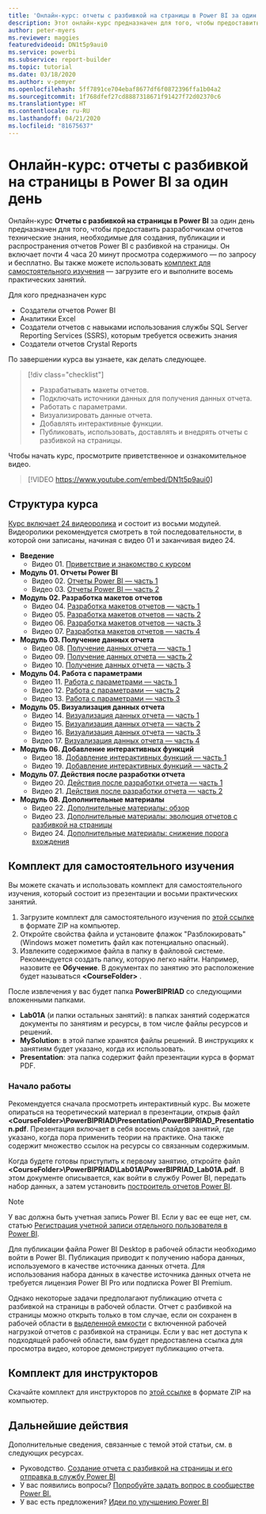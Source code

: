 ```yaml
---
title: 'Онлайн-курс: отчеты с разбивкой на страницы в Power BI за один день'
description: Этот онлайн-курс предназначен для того, чтобы предоставить разработчикам отчетов технические знания, необходимые для создания, публикации и распространения отчетов Power BI с разбивкой на страницы.
author: peter-myers
ms.reviewer: maggies
featuredvideoid: DN1t5p9aui0
ms.service: powerbi
ms.subservice: report-builder
ms.topic: tutorial
ms.date: 03/18/2020
ms.author: v-pemyer
ms.openlocfilehash: 5ff7891ce704ebaf8677df6f0872396ffa1b04a2
ms.sourcegitcommit: 1f768dfef27cd8887318671f91427f72d02370c6
ms.translationtype: HT
ms.contentlocale: ru-RU
ms.lasthandoff: 04/21/2020
ms.locfileid: "81675637"
---
```

# <a name="online-course-power-bi-paginated-reports-in-a-day"></a>Онлайн-курс: отчеты с разбивкой на страницы в Power BI за один день

Онлайн-курс **Отчеты с разбивкой на страницы в Power BI** за один день предназначен для того, чтобы предоставить разработчикам отчетов технические знания, необходимые для создания, публикации и распространения отчетов Power BI с разбивкой на страницы. Он включает почти 4 часа 20 минут просмотра содержимого — по запросу и бесплатно. Вы также можете использовать [комплект для самостоятельного изучения](#self-study-kit) — загрузите его и выполните восемь практических занятий.

Для кого предназначен курс

- Создатели отчетов Power BI
- Аналитики Excel
- Создатели отчетов с навыками использования службы SQL Server Reporting Services (SSRS), которым требуется освежить знания
- Создатели отчетов Crystal Reports

По завершении курса вы узнаете, как делать следующее.

> [!div class="checklist"]
> - Разрабатывать макеты отчетов.
> - Подключать источники данных для получения данных отчета.
> - Работать с параметрами.
> - Визуализировать данные отчета.
> - Добавлять интерактивные функции.
> - Публиковать, использовать, доставлять и внедрять отчеты с разбивкой на страницы.

Чтобы начать курс, просмотрите приветственное и ознакомительное видео.

> [!VIDEO https://www.youtube.com/embed/DN1t5p9aui0]

## <a name="course-outline"></a>Структура курса

[Курс включает 24 видеоролика](https://www.youtube.com/playlist?list=PL1N57mwBHtN1icIhpjQOaRL8r9G-wytpT) и состоит из восьми модулей. Видеоролики рекомендуется смотреть в той последовательности, в которой они записаны, начиная с видео 01 и заканчивая видео 24.

- **Введение**
  - Видео 01. [Приветствие и знакомство с курсом](https://www.youtube.com/watch?v=DN1t5p9aui0&list=PL1N57mwBHtN1icIhpjQOaRL8r9G-wytpT)
- **Модуль 01. Отчеты Power BI**
  - Видео 02. [Отчеты Power BI — часть 1](https://www.youtube.com/watch?v=s6Amctk3Z_g&list=PL1N57mwBHtN1icIhpjQOaRL8r9G-wytpT)
  - Видео 03. [Отчеты Power BI — часть 2](https://www.youtube.com/watch?v=jXTiYJKw1Rs&list=PL1N57mwBHtN1icIhpjQOaRL8r9G-wytpT)
- **Модуль 02. Разработка макетов отчетов**
  - Видео 04. [Разработка макетов отчетов — часть 1](https://www.youtube.com/watch?v=EjHANN3rGNs&list=PL1N57mwBHtN1icIhpjQOaRL8r9G-wytpT)
  - Видео 05. [Разработка макетов отчетов — часть 2](https://www.youtube.com/watch?v=2CZIrJU_HZU&list=PL1N57mwBHtN1icIhpjQOaRL8r9G-wytpT)
  - Видео 06. [Разработка макетов отчетов — часть 3](https://www.youtube.com/watch?v=eaFFzkT6pxE&list=PL1N57mwBHtN1icIhpjQOaRL8r9G-wytpT)
  - Видео 07. [Разработка макетов отчетов — часть 4](https://www.youtube.com/watch?v=0z576TI27Vg&list=PL1N57mwBHtN1icIhpjQOaRL8r9G-wytpT)
- **Модуль 03. Получение данных отчета**
  - Видео 08. [Получение данных отчета — часть 1](https://www.youtube.com/watch?v=SHGTTYXtio0&list=PL1N57mwBHtN1icIhpjQOaRL8r9G-wytpT)
  - Видео 09. [Получение данных отчета — часть 2](https://www.youtube.com/watch?v=1Dzd9wb7XUY&list=PL1N57mwBHtN1icIhpjQOaRL8r9G-wytpT)
  - Видео 10. [Получение данных отчета — часть 3](https://www.youtube.com/watch?v=OFXG7sl5L2o&list=PL1N57mwBHtN1icIhpjQOaRL8r9G-wytpT)
- **Модуль 04. Работа с параметрами**
  - Видео 11. [Работа с параметрами — часть 1](https://www.youtube.com/watch?v=o7WaK88kheA&list=PL1N57mwBHtN1icIhpjQOaRL8r9G-wytpT)
  - Видео 12. [Работа с параметрами — часть 2](https://www.youtube.com/watch?v=okj6wO72clQ&list=PL1N57mwBHtN1icIhpjQOaRL8r9G-wytpT)
  - Видео 13. [Работа с параметрами — часть 3](https://www.youtube.com/watch?v=13-6sWIRD74&list=PL1N57mwBHtN1icIhpjQOaRL8r9G-wytpT)
- **Модуль 05. Визуализация данных отчета**
  - Видео 14. [Визуализация данных отчета — часть 1](https://www.youtube.com/watch?v=b4TxBBtOWSw&list=PL1N57mwBHtN1icIhpjQOaRL8r9G-wytpT)
  - Видео 15. [Визуализация данных отчета — часть 2](https://www.youtube.com/watch?v=JhEa_TugXeE&list=PL1N57mwBHtN1icIhpjQOaRL8r9G-wytpT)
  - Видео 16. [Визуализация данных отчета — часть 3](https://www.youtube.com/watch?v=dliLsRvQB-c&list=PL1N57mwBHtN1icIhpjQOaRL8r9G-wytpT)
  - Видео 17. [Визуализация данных отчета — часть 4](https://www.youtube.com/watch?v=5yHxuRRP_eU&list=PL1N57mwBHtN1icIhpjQOaRL8r9G-wytpT)
- **Модуль 06. Добавление интерактивных функций**
  - Видео 18. [Добавление интерактивных функций — часть 1](https://www.youtube.com/watch?v=LInMHpTEaI0&list=PL1N57mwBHtN1icIhpjQOaRL8r9G-wytpT)
  - Видео 19. [Добавление интерактивных функций — часть 2](https://www.youtube.com/watch?v=b_pr1xsbRJc&list=PL1N57mwBHtN1icIhpjQOaRL8r9G-wytpT)
- **Модуль 07. Действия после разработки отчета**
  - Видео 20. [Действия после разработки отчета — часть 1](https://www.youtube.com/watch?v=1CgDVDslwvs&list=PL1N57mwBHtN1icIhpjQOaRL8r9G-wytpT)
  - Видео 21. [Действия после разработки отчета — часть 2](https://www.youtube.com/watch?v=KRwtl7h0ynI&list=PL1N57mwBHtN1icIhpjQOaRL8r9G-wytpT)
- **Модуль 08. Дополнительные материалы**
  - Видео 22. [Дополнительные материалы: обзор](https://www.youtube.com/watch?v=w5zlJ8BodxI&list=PL1N57mwBHtN1icIhpjQOaRL8r9G-wytpT)
  - Видео 23. [Дополнительные материалы: эволюция отчетов с разбивкой на страницы](https://www.youtube.com/watch?v=pevpai65MvY&list=PL1N57mwBHtN1icIhpjQOaRL8r9G-wytpT)
  - Видео 24. [Дополнительные материалы: снижение порога вхождения](https://www.youtube.com/watch?v=vu32LfckCt8&list=PL1N57mwBHtN1icIhpjQOaRL8r9G-wytpT)

## <a name="self-study-kit"></a>Комплект для самостоятельного изучения

Вы можете скачать и использовать комплект для самостоятельного изучения, который состоит из презентации и восьми практических занятий.

1. Загрузите комплект для самостоятельного изучения по [этой ссылке](https://aka.ms/priad-student) в формате ZIP на компьютер.
1. Откройте свойства файла и установите флажок "Разблокировать" (Windows может пометить файл как потенциально опасный).
1. Извлеките содержимое файла в папку в файловой системе. Рекомендуется создать папку, которую легко найти. Например, назовите ее **Обучение**. В документах по занятию это расположение будет называться **&lt;CourseFolder&gt;** .

После извлечения у вас будет папка **PowerBIPRIAD** со следующими вложенными папками.

- **Lab01A** (и папки остальных занятий): в папках занятий содержатся документы по занятиям и ресурсы, в том числе файлы ресурсов и решений.
- **MySolution**: в этой папке хранятся файлы решений. В инструкциях к занятиям будет указано, когда их использовать.
- **Presentation**: эта папка содержит файл презентации курса в формат PDF.

### <a name="getting-started"></a>Начало работы

Рекомендуется сначала просмотреть интерактивный курс. Вы можете опираться на теоретический материал в презентации, открыв файл **&lt;CourseFolder&gt;\PowerBIPRIAD\Presentation\PowerBIPRIAD_Presentation.pdf**. Презентация включает в себя восемь слайдов занятий, где указано, когда пора применить теории на практике. Она также содержит множество ссылок на ресурсы со связанным содержимым.

Когда будете готовы приступить к первому занятию, откройте файл **&lt;CourseFolder&gt;\PowerBIPRIAD\Lab01A\PowerBIPRIAD_Lab01A.pdf**. В этом документе описывается, как войти в службу Power BI, передать набор данных, а затем установить [построитель отчетов Power BI](report-builder-power-bi.md).

> [!NOTE]
> У вас должна быть учетная запись Power BI. Если у вас ее еще нет, см. статью [Регистрация учетной записи отдельного пользователя в Power BI](../service-self-service-signup-for-power-bi.md).
>
> Для публикации файла Power BI Desktop в рабочей области необходимо войти в Power BI. Публикация приводит к получению набора данных, используемого в качестве источника данных отчета. Для использования набора данных в качестве источника данных отчета не требуется лицензия Power BI Pro или подписка Power BI Premium.
>
> Однако некоторые задачи предполагают публикацию отчета с разбивкой на страницы в рабочей области. Отчет с разбивкой на страницы можно открыть только в том случае, если он сохранен в рабочей области в [выделенной емкости](../service-premium-what-is.md#dedicated-capacities) с включенной рабочей нагрузкой отчетов с разбивкой на страницы. Если у вас нет доступа к подходящей рабочей области, вам будет предоставлена ссылка для просмотра видео, которое демонстрирует публикацию отчета.

## <a name="instructor-kit"></a>Комплект для инструкторов

Скачайте комплект для инструкторов по [этой ссылке](https://aka.ms/priad-instructor) в формате ZIP на компьютер.

## <a name="next-steps"></a>Дальнейшие действия

Дополнительные сведения, связанные с темой этой статьи, см. в следующих ресурсах.

- Руководство. [Создание отчета с разбивкой на страницы и его отправка в службу Power BI](paginated-reports-quickstart-aw.md)
- У вас появились вопросы? [Попробуйте задать вопрос в сообществе Power BI.](https://community.powerbi.com/)
- У вас есть предложения? [Идеи по улучшению Power BI](https://ideas.powerbi.com/)
